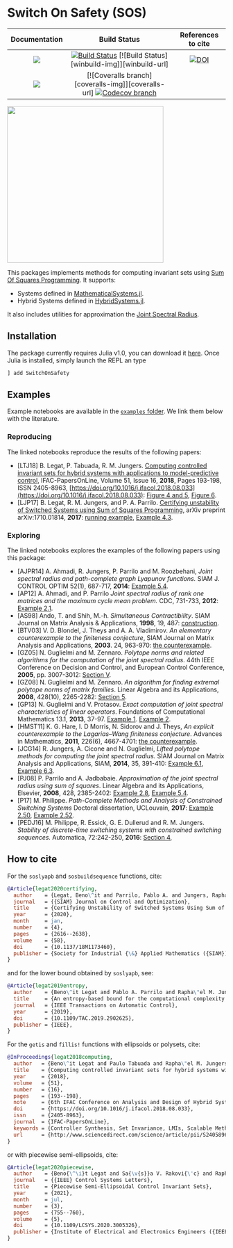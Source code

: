 # Switch On Safety (SOS)

| **Documentation** | **Build Status** | **References to cite** |
|:-----------------:|:----------------:|:----------------------:|
| [![][docs-stable-img]][docs-stable-url] | [![Build Status][build-img]][build-url] [![Build Status][winbuild-img]][winbuild-url] | [![DOI][zenodo-img]][zenodo-url] |
| [![][docs-latest-img]][docs-latest-url] | [![Coveralls branch][coveralls-img]][coveralls-url] [![Codecov branch][codecov-img]][codecov-url] | |

[<img src="examples/FinConjCounterEx.png" height="360">](https://github.com/blegat/SwitchOnSafety.jl/blob/master/examples/Finiteness_conjecture_counterexample.ipynb)

This packages implements methods for computing invariant sets using [Sum Of Squares Programming](https://github.com/JuliaOpt/SumOfSquares.jl).
It supports:
* Systems defined in [MathematicalSystems.jl](https://github.com/JuliaReach/MathematicalSystems.jl).
* Hybrid Systems defined in [HybridSystems.jl](https://github.com/blegat/HybridSystems.jl).

It also includes utilities for approximation the [Joint Spectral Radius](https://link.springer.com/book/10.1007%2F978-3-540-95980-9).

## Installation

The package currently requires Julia v1.0, you can download it [here](https://julialang.org/downloads/).
Once Julia is installed, simply launch the REPL an type
```julia
] add SwitchOnSafety
```

## Examples

Example notebooks are available in the [`examples` folder](https://github.com/blegat/SwitchOnSafety.jl/tree/master/examples).
We link them below with the literature.

### Reproducing

The linked notebooks reproduce the results of the following papers:

* [LTJ18] B. Legat, P. Tabuada, R. M. Jungers.
[Computing controlled invariant sets for hybrid systems with applications to model-predictive control](https://www.sciencedirect.com/science/article/pii/S2405896318311480),
IFAC-PapersOnLine, Volume 51, Issue 16, **2018**, Pages 193-198, ISSN 2405-8963,
[https://doi.org/10.1016/j.ifacol.2018.08.033](https://doi.org/10.1016/j.ifacol.2018.08.033):
[Figure 4 and 5](https://github.com/blegat/SwitchOnSafety.jl/blob/master/examples/cruise_control.ipynb),
[Figure 6](https://github.com/blegat/SwitchOnSafety.jl/blob/master/examples/model_predictive_control.ipynb).
* [LJP17] B. Legat, R. M. Jungers, and P. A. Parrilo.
[Certifying unstability of Switched Systems using Sum of Squares Programming](https://arxiv.org/abs/1710.01814),
arXiv preprint arXiv:1710.01814, **2017**:
[running example](https://github.com/blegat/SwitchOnSafety.jl/blob/master/examples/LPJ17.ipynb),
[Example 4.3](https://github.com/blegat/SwitchOnSafety.jl/blob/master/examples/LPJ17e43.ipynb).

### Exploring

The linked notebooks explores the examples of the following papers using this
package:

* [AJPR14] A. Ahmadi, R. Jungers, P. Parrilo and M. Roozbehani,
*Joint spectral radius and path-complete graph Lyapunov functions.*
SIAM J. CONTROL OPTIM 52(1), 687-717, **2014**:
[Example 5.4](https://github.com/blegat/SwitchOnSafety.jl/blob/master/examples/AJPR14e54.ipynb).
* [AP12] A. Ahmadi, and P. Parrilo
*Joint spectral radius of rank one matrices and the maximum cycle mean problem.*
CDC, 731-733, **2012**:
[Example 2.1](https://github.com/blegat/SwitchOnSafety.jl/blob/master/examples/AP12e21.ipynb).
* [AS98] Ando, T. and Shih, M.-h.
*Simultaneous Contractibility*.
SIAM Journal on Matrix Analysis & Applications, **1998**, 19, 487:
[construction](https://github.com/blegat/SwitchOnSafety.jl/blob/master/examples/LPJ17e43.ipynb).
* [BTV03] V. D. Blondel, J. Theys and A. A. Vladimirov.
*An elementary counterexample to the finiteness conjecture*,
SIAM Journal on Matrix Analysis and Applications, **2003**. 24, 963-970:
[the counterexample](https://github.com/blegat/SwitchOnSafety.jl/blob/master/examples/Finiteness_conjecture_counterexample.ipynb).
* [GZ05] N. Guglielmi and M. Zennaro.
*Polytope norms and related algorithms for the computation of the joint spectral radius*.
44th IEEE Conference on Decision and Control, and European Control Conference, **2005**, pp. 3007-3012:
[Section V](https://github.com/blegat/SwitchOnSafety.jl/blob/master/examples/Finiteness_conjecture_counterexample.ipynb).
* [GZ08] N. Guglielmi and M. Zennaro.
*An algorithm for finding extremal polytope norms of matrix families*.
Linear Algebra and its Applications, **2008**, 428(10), 2265-2282:
[Section 5](https://github.com/blegat/SwitchOnSafety.jl/blob/master/examples/Finiteness_conjecture_counterexample.ipynb).
* [GP13] N. Guglielmi and V. Protasov.
*Exact computation of joint spectral characteristics of linear operators*.
Foundations of Computational Mathematics 13.1, **2013**, 37-97.
[Example 1](https://github.com/blegat/SwitchOnSafety.jl/blob/master/examples/Finiteness_conjecture_counterexample.ipynb).
[Example 2](https://github.com/blegat/SwitchOnSafety.jl/blob/master/examples/Finiteness_conjecture_counterexample.ipynb).
* [HMST11] K. G. Hare, I. D Morris, N. Sidorov and J. Theys,
*An explicit counterexample to the Lagarias–Wang finiteness conjecture*.
Advances in Mathematics, **2011**, 226(6), 4667-4701:
[the counterexample](https://github.com/blegat/SwitchOnSafety.jl/blob/master/examples/Finiteness_conjecture_counterexample.ipynb).
* [JCG14] R. Jungers, A. Cicone and N. Guglielmi,
*Lifted polytope methods for computing the joint spectral radius.*
SIAM Journal on Matrix Analysis and Applications, SIAM, **2014**, 35, 391-410:
[Example 6.1](https://github.com/blegat/SwitchOnSafety.jl/blob/master/examples/JCG14e61.ipynb),
[Example 6.3](https://github.com/blegat/SwitchOnSafety.jl/blob/master/examples/JCG14e63.ipynb).
* [PJ08] P. Parrilo and A. Jadbabaie.
*Approximation of the joint spectral radius using sum of squares*.
Linear Algebra and its Applications, Elsevier, **2008**, 428, 2385-2402:
[Example 2.8](https://github.com/blegat/SwitchOnSafety.jl/blob/master/examples/LPJ17e43.ipynb),
[Example 5.4](https://github.com/blegat/SwitchOnSafety.jl/blob/master/examples/PJ08e54.ipynb).
* [P17] M. Philippe.
*Path-Complete Methods and Analysis of Constrained Switching Systems*
Doctoral dissertation, UCLouvain, **2017**:
[Example 2.50](https://github.com/blegat/SwitchOnSafety.jl/blob/master/examples/LPJ17.ipynb),
[Example 2.52](https://github.com/blegat/SwitchOnSafety.jl/blob/master/examples/Consensus.ipynb).
* [PEDJ16] M. Philippe, R. Essick, G. E. Dullerud and R. M. Jungers.
*Stability of discrete-time switching systems with constrained switching sequences.*
Automatica, 72:242-250, **2016**:
[Section 4](https://github.com/blegat/SwitchOnSafety.jl/blob/master/examples/LPJ17.ipynb),

## How to cite

For the `soslyapb` and `sosbuildsequence` functions, cite:
```bibtex
@Article{legat2020certifying,
  author    = {Legat, Beno\^it and Parrilo, Pablo A. and Jungers, Rapha\"el M.},
  journal   = {{SIAM} Journal on Control and Optimization},
  title     = {Certifying Unstability of Switched Systems Using Sum of Squares Programming},
  year      = {2020},
  month     = jan,
  number    = {4},
  pages     = {2616--2638},
  volume    = {58},
  doi       = {10.1137/18M1173460},
  publisher = {Society for Industrial {\&} Applied Mathematics ({SIAM})},
}
```
and for the lower bound obtained by `soslyapb`, see:
```bibtex
@Article{legat2019entropy,
  author    = {Beno\^it Legat and Pablo A. Parrilo and Rapha\"el M. Jungers},
  title     = {An entropy-based bound for the computational complexity of a switched system},
  journal   = {IEEE Transactions on Automatic Control},
  year      = {2019},
  doi       = {10.1109/TAC.2019.2902625},
  publisher = {IEEE},
}
```

For the `getis` and `fillis!` functions with ellipsoids or polysets, cite:
```bibtex
@InProceedings{legat2018computing,
  author   = {Beno\^it Legat and Paulo Tabuada and Rapha\"el M. Jungers},
  title    = {Computing controlled invariant sets for hybrid systems with applications to model-predictive control},
  year     = {2018},
  volume   = {51},
  number   = {16},
  pages    = {193--198},
  note     = {6th IFAC Conference on Analysis and Design of Hybrid Systems ADHS 2018},
  doi      = {https://doi.org/10.1016/j.ifacol.2018.08.033},
  issn     = {2405-8963},
  journal  = {IFAC-PapersOnLine},
  keywords = {Controller Synthesis, Set Invariance, LMIs, Scalable Methods},
  url      = {http://www.sciencedirect.com/science/article/pii/S2405896318311480},
}
```
or with piecewise semi-ellipsoids, cite:
```bibtex
@Article{legat2020piecewise,
  author    = {Beno{\^\i}t Legat and Sa{\v{s}}a V. Rakovi{\'c} and Rapha{\"e}l M. Jungers},
  journal   = {{IEEE} Control Systems Letters},
  title     = {Piecewise Semi-Ellipsoidal Control Invariant Sets},
  year      = {2021},
  month     = jul,
  number    = {3},
  pages     = {755--760},
  volume    = {5},
  doi       = {10.1109/LCSYS.2020.3005326},
  publisher = {Institute of Electrical and Electronics Engineers ({IEEE})},
}
```

[docs-stable-img]: https://img.shields.io/badge/docs-stable-blue.svg
[docs-latest-img]: https://img.shields.io/badge/docs-latest-blue.svg
[docs-stable-url]: https://blegat.github.io/SwitchOnSafety.jl/stable
[docs-latest-url]: https://blegat.github.io/SwitchOnSafety.jl/latest

[build-img]: https://github.com/blegat/SwitchOnSafety.jl/workflows/CI/badge.svg?branch=master
[build-url]: https://github.com/blegat/SwitchOnSafety.jl/actions?query=workflow%3ACI
[codecov-img]: http://codecov.io/github/blegat/SwitchOnSafety.jl/coverage.svg?branch=master
[codecov-url]: http://codecov.io/github/blegat/SwitchOnSafety.jl?branch=master

[zenodo-url]: https://doi.org/10.5281/zenodo.3234046
[zenodo-img]: https://zenodo.org/badge/DOI/10.5281/zenodo.3234046.svg
